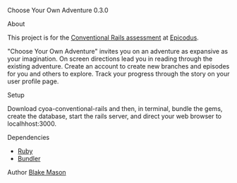 Choose Your Own Adventure 0.3.0

 About

  This project is for the [Conventional Rails assessment](http://www.learnhowtoprogram.com/lessons/conventional-rails-assessment) at [Epicodus](http://www.epicodus.com/).

  "Choose Your Own Adventure" invites you on an adventure as expansive as your imagination.  On screen directions lead you in reading through the existing adventure.  Create an account to create new branches and episodes for you and others to explore.  Track your progress through the story on your user profile page.

Setup

  Download cyoa-conventional-rails and then, in terminal, bundle the gems, create the database, start the rails server, and direct your web browser to localhhost:3000.

Dependencies
  * [Ruby](https://www.ruby-lang.org/en/)
  * [Bundler](https://rubygems.org/gems/bundler)


Author
 [Blake Mason](http://chancestoriestold.com/)